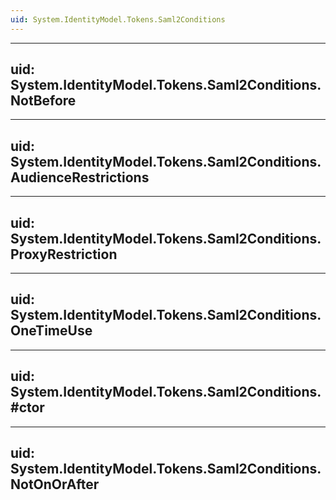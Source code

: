 ```yaml
---
uid: System.IdentityModel.Tokens.Saml2Conditions
---
```


---
uid: System.IdentityModel.Tokens.Saml2Conditions.NotBefore
---

---
uid: System.IdentityModel.Tokens.Saml2Conditions.AudienceRestrictions
---

---
uid: System.IdentityModel.Tokens.Saml2Conditions.ProxyRestriction
---

---
uid: System.IdentityModel.Tokens.Saml2Conditions.OneTimeUse
---

---
uid: System.IdentityModel.Tokens.Saml2Conditions.#ctor
---

---
uid: System.IdentityModel.Tokens.Saml2Conditions.NotOnOrAfter
---
